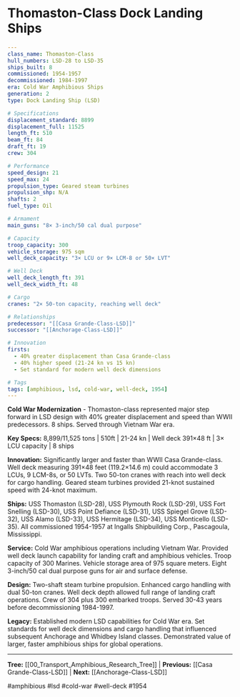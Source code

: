 # Thomaston-Class Dock Landing Ships

```yaml
---
class_name: Thomaston-Class
hull_numbers: LSD-28 to LSD-35
ships_built: 8
commissioned: 1954-1957
decommissioned: 1984-1997
era: Cold War Amphibious Ships
generation: 2
type: Dock Landing Ship (LSD)

# Specifications
displacement_standard: 8899
displacement_full: 11525
length_ft: 510
beam_ft: 84
draft_ft: 19
crew: 304

# Performance
speed_design: 21
speed_max: 24
propulsion_type: Geared steam turbines
propulsion_shp: N/A
shafts: 2
fuel_type: Oil

# Armament
main_guns: "8× 3-inch/50 cal dual purpose"

# Capacity
troop_capacity: 300
vehicle_storage: 975 sqm
well_deck_capacity: "3× LCU or 9× LCM-8 or 50× LVT"

# Well Deck
well_deck_length_ft: 391
well_deck_width_ft: 48

# Cargo
cranes: "2× 50-ton capacity, reaching well deck"

# Relationships
predecessor: "[[Casa Grande-Class-LSD]]"
successor: "[[Anchorage-Class-LSD]]"

# Innovation
firsts:
  - 40% greater displacement than Casa Grande-class
  - 40% higher speed (21-24 kn vs 15 kn)
  - Set standard for modern well deck dimensions

# Tags
tags: [amphibious, lsd, cold-war, well-deck, 1954]
---
```

**Cold War Modernization** - Thomaston-class represented major step forward in LSD design with 40% greater displacement and speed than WWII predecessors. 8 ships. Served through Vietnam War era.

**Key Specs:** 8,899/11,525 tons | 510ft | 21-24 kn | Well deck 391×48 ft | 3× LCU capacity | 8 ships

**Innovation:** Significantly larger and faster than WWII Casa Grande-class. Well deck measuring 391×48 feet (119.2×14.6 m) could accommodate 3 LCUs, 9 LCM-8s, or 50 LVTs. Two 50-ton cranes with reach into well deck for cargo handling. Geared steam turbines provided 21-knot sustained speed with 24-knot maximum.

**Ships:** USS Thomaston (LSD-28), USS Plymouth Rock (LSD-29), USS Fort Snelling (LSD-30), USS Point Defiance (LSD-31), USS Spiegel Grove (LSD-32), USS Alamo (LSD-33), USS Hermitage (LSD-34), USS Monticello (LSD-35). All commissioned 1954-1957 at Ingalls Shipbuilding Corp., Pascagoula, Mississippi.

**Service:** Cold War amphibious operations including Vietnam War. Provided well deck launch capability for landing craft and amphibious vehicles. Troop capacity of 300 Marines. Vehicle storage area of 975 square meters. Eight 3-inch/50 cal dual purpose guns for air and surface defense.

**Design:** Two-shaft steam turbine propulsion. Enhanced cargo handling with dual 50-ton cranes. Well deck depth allowed full range of landing craft operations. Crew of 304 plus 300 embarked troops. Served 30-43 years before decommissioning 1984-1997.

**Legacy:** Established modern LSD capabilities for Cold War era. Set standards for well deck dimensions and cargo handling that influenced subsequent Anchorage and Whidbey Island classes. Demonstrated value of larger, faster amphibious ships for global operations.

---
**Tree:** [[00_Transport_Amphibious_Research_Tree]] | **Previous:** [[Casa Grande-Class-LSD]] | **Next:** [[Anchorage-Class-LSD]]

#amphibious #lsd #cold-war #well-deck #1954
